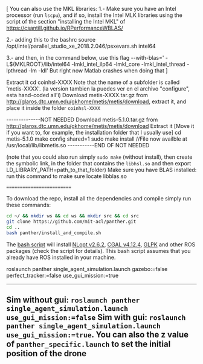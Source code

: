 


[
You can also use the MKL libraries:
1.- Make sure you have an Intel processor (run `lscpu`), and if so, install the Intel MLK libraries using the script of the section "installing the Intel MKL" of https://csantill.github.io/RPerformanceWBLAS/

2.- adding this to the bashrc
source /opt/intel/parallel_studio_xe_2018.2.046/psxevars.sh intel64

3.- and then, in the command below, use this flag
--with-blas=' -L${MKLROOT}/lib/intel64 -lmkl_intel_ilp64 -lmkl_core -lmkl_intel_thread -lpthread -lm -ldl'
But right now Matlab crashes when doing that
]



Extract it
cd coinhsl-XXXX
Note that the name of a subfolder is called 'metis-XXXX'. 
(la version tambien la puedes ver en el archivo "configure", esta hand-coded all'i)
Download metis-XXXX.tar.gz from http://glaros.dtc.umn.edu/gkhome/metis/metis/download, extract it, and place it inside the folder `coinhsl-XXXX`


--------------NOT NEEDED
Download metis-5.1.0.tar.gz from http://glaros.dtc.umn.edu/gkhome/metis/metis/download
Extract it
[Move it if you want to, for example, the installation folder that I usually use]
cd metis-5.1.0
make config shared=1
sudo make install  //File now availble at /usr/local/lib/libmetis.so
-----------END OF NOT NEEDED


(note that you could also run simply `sudo make` (without install), then create the symbolic link, in the folder that contains the `libhsl.so` and then export LD_LIBRARY_PATH=path_to_that_folder)
Make sure you have BLAS installed: run this command to make sure
	locate libblas.so


	========================
To download the repo, install all the dependencies and compile simply run these commands:

```bash
cd ~/ && mkdir ws && cd ws && mkdir src && cd src
git clone https://github.com/mit-acl/panther.git
cd ..
bash panther/install_and_compile.sh
```

The [bash script](https://github.com/mit-acl/panther/blob/master/install_and_compile.sh) will install [NLopt v2.6.2](https://nlopt.readthedocs.io/en/latest/), [CGAL v4.12.4](https://www.cgal.org/), [GLPK](https://www.gnu.org/software/glpk/) and other ROS packages (check the script for details). This bash script assumes that you already have ROS installed in your machine. 


roslaunch panther single_agent_simulation.launch gazebo:=false perfect_tracker:=false use_gui_mission:=true

----
Sim without gui: `roslaunch panther single_agent_simulation.launch use_gui_mission:=false`
Sim with gui: `roslaunch panther single_agent_simulation.launch use_gui_mission:=true`. You can also the z value of `panther_specific.launch` to set the initial position of the drone
----